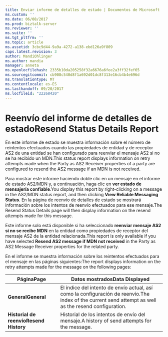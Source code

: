 ```yaml
---
title: Enviar informe de detalles de estado | Documentos de Microsoft
ms.custom: ''
ms.date: 06/08/2017
ms.prod: biztalk-server
ms.reviewer: ''
ms.suite: ''
ms.tgt_pltfrm: ''
ms.topic: article
ms.assetid: 3cbc9d44-9a9a-4272-a138-ebd126a9f809
caps.latest.revision: 3
author: MandiOhlinger
ms.author: mandia
manager: anneta
ms.openlocfilehash: 2335b10da205258f32a6676a6fee2a3ff32fef65
ms.sourcegitcommit: cb908c540d8f1a692d01dc8f313e16cb4b4e696d
ms.translationtype: MT
ms.contentlocale: es-ES
ms.lasthandoff: 09/20/2017
ms.locfileid: "22268420"
---
```

# <a name="resend-status-details-report"></a><span data-ttu-id="01e52-102">Reenvío del informe de detalles de estado</span><span class="sxs-lookup"><span data-stu-id="01e52-102">Resend Status Details Report</span></span>
<span data-ttu-id="01e52-103">En este informe de estado se muestra información sobre el número de reintentos efectuados cuando las propiedades de entidad y de receptor AS2 de una entidad se han configurado para reenviar el mensaje AS2 si no se ha recibido un MDN.</span><span class="sxs-lookup"><span data-stu-id="01e52-103">This status report displays information on retry attempts made when the Party as AS2 Receiver properties of a party are configured to resend the AS2 message if an MDN is not received.</span></span>  
  
 <span data-ttu-id="01e52-104">Para mostrar este informe haciendo doble clic en un mensaje en el informe de estado AS2/MDN y, a continuación, haga clic en **ver estado de mensajería confiable**.</span><span class="sxs-lookup"><span data-stu-id="01e52-104">You display this report by right-clicking on a message in the AS2/MDN status report, and then clicking **View Reliable Messaging Status**.</span></span> <span data-ttu-id="01e52-105">En la página de reenvío de detalles de estado se mostrará información sobre los intentos de reenvío efectuados para ese mensaje.</span><span class="sxs-lookup"><span data-stu-id="01e52-105">The Resend Status Details page will then display information on the resend attempts made for this message.</span></span>  
  
 <span data-ttu-id="01e52-106">Este informe solo está disponible si ha seleccionado **reenviar mensaje AS2 si no se recibe MDN** en la entidad como propiedades de receptor del mensaje AS2 de la entidad relacionada.</span><span class="sxs-lookup"><span data-stu-id="01e52-106">This report is only available if you have selected **Resend AS2 message if MDN not received** in the Party as AS2 Message Receiver properties for the related party.</span></span>  
  
 <span data-ttu-id="01e52-107">En el informe se muestra información sobre los reintentos efectuados para el mensaje en las páginas siguientes:</span><span class="sxs-lookup"><span data-stu-id="01e52-107">The report displays information on the retry attempts made for the message on the following pages:</span></span>  
  
|<span data-ttu-id="01e52-108">Página</span><span class="sxs-lookup"><span data-stu-id="01e52-108">Page</span></span>|<span data-ttu-id="01e52-109">Datos mostrados</span><span class="sxs-lookup"><span data-stu-id="01e52-109">Data Displayed</span></span>|  
|----------|--------------------|  
|<span data-ttu-id="01e52-110">**General**</span><span class="sxs-lookup"><span data-stu-id="01e52-110">**General**</span></span>|<span data-ttu-id="01e52-111">El índice del intento de envío actual, así como la configuración de reenvío.</span><span class="sxs-lookup"><span data-stu-id="01e52-111">The index of the current send attempt as well as the resend configuration.</span></span>|  
|<span data-ttu-id="01e52-112">**Historial de reenvío**</span><span class="sxs-lookup"><span data-stu-id="01e52-112">**Resend History**</span></span>|<span data-ttu-id="01e52-113">Historial de los intentos de envío del mensaje.</span><span class="sxs-lookup"><span data-stu-id="01e52-113">A history of send attempts for the message.</span></span>|